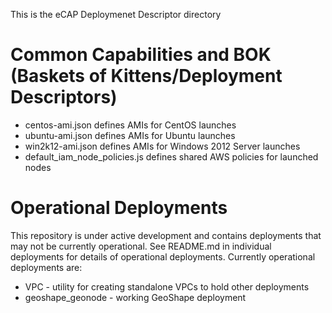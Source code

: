 This is the eCAP Deploymenet Descriptor directory

Common Capabilities and BOK (Baskets of Kittens/Deployment Descriptors)
=======================================================================
- centos-ami.json defines AMIs for CentOS launches
- ubuntu-ami.json defines AMIs for Ubuntu launches
- win2k12-ami.json defines AMIs for Windows 2012 Server launches
- default_iam_node_policies.js defines shared AWS policies for launched nodes



Operational Deployments
==================
This repository is under active development and contains deployments that may not be currently operational.  See README.md in individual deployments for details of operational deployments.  Currently operational deployments are:
- VPC - utility for creating standalone VPCs to hold other deployments
- geoshape_geonode - working GeoShape deployment 